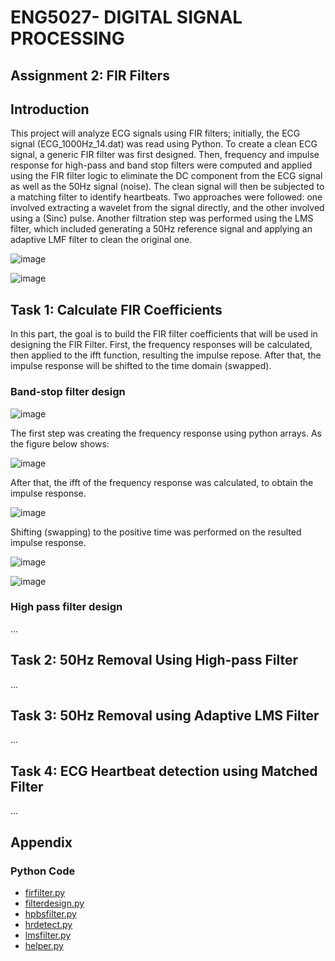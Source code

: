 # ENG5027- DIGITAL SIGNAL PROCESSING
## Assignment 2: FIR Filters

## Introduction
This project will analyze ECG signals using FIR filters; initially, the ECG signal (ECG_1000Hz_14.dat) was read using Python. To create a clean ECG signal, a generic FIR filter was first designed. Then, frequency and impulse response for high-pass and band stop filters were computed and applied using the FIR filter logic to eliminate the DC component from the ECG signal as well as the 50Hz signal (noise).
The clean signal will then be subjected to a matching filter to identify heartbeats. Two approaches were followed: one involved extracting a wavelet from the signal directly, and the other involved using a (Sinc) pulse.
Another filtration step was performed using the LMS filter, which included generating a 50Hz reference signal and applying an adaptive LMF filter to clean the original one.

![image](https://github.com/saleemhamo/fir-filter-ecg-data/assets/55649338/6cd8405e-de0e-4879-8778-c5f2cdab15f6)

![image](https://github.com/saleemhamo/fir-filter-ecg-data/assets/55649338/5a88c364-23d0-4852-847a-652d0c4ba6ce)


## Task 1: Calculate FIR Coefficients
In this part, the goal is to build the FIR filter coefficients that will be used in designing the FIR Filter. First, the frequency responses will be calculated, then applied to the ifft function, resulting the impulse repose. After that, the impulse response will be shifted to the time domain (swapped).

### Band-stop filter design
![image](https://github.com/saleemhamo/fir-filter-ecg-data/assets/55649338/259ad67e-1907-4b75-a8e2-f5dcd8cb6a61)

The first step was creating the frequency response using python arrays. As the figure below shows:

![image](https://github.com/saleemhamo/fir-filter-ecg-data/assets/55649338/f7d64ac7-b543-4a0b-b03e-b9f7d8f75edf)

After that, the ifft of the frequency response was calculated, to obtain the impulse response.

![image](https://github.com/saleemhamo/fir-filter-ecg-data/assets/55649338/ded52c84-24f3-4d9e-b6b5-b5eaf730a5b3)

Shifting (swapping) to the positive time was performed on the resulted impulse response.

![image](https://github.com/saleemhamo/fir-filter-ecg-data/assets/55649338/04e9fade-3aef-4c1a-9755-a3bbd17987c7)

![image](https://github.com/saleemhamo/fir-filter-ecg-data/assets/55649338/d063341f-afad-44fa-a23e-21396990a053)


### High pass filter design
...

## Task 2: 50Hz Removal Using High-pass Filter
...

## Task 3: 50Hz Removal using Adaptive LMS Filter
...

## Task 4: ECG Heartbeat detection using Matched Filter
...

## Appendix
### Python Code
- [firfilter.py](#firfilterpy)
- [filterdesign.py](#filterdesignpy)
- [hpbsfilter.py](#hpbsfilterpy)
- [hrdetect.py](#hrdetectpy)
- [lmsfilter.py](#lmsfilterpy)
- [helper.py](#helperpy)
